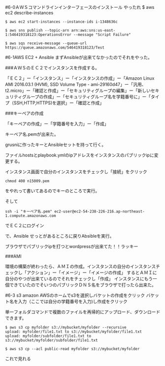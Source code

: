#6-0ＡＷＳコマンドラインインターフェースのインストール
やったれ
    $ aws ec2 describe-instances

    $ aws ec2 start-instances --instance-ids i-1348636c

    $ aws sns publish --topic-arn arn:aws:sns:us-east-1:546419318123:OperationsError --message "Script Failure"

    $ aws sqs receive-message --queue-url https://queue.amazonaws.com/546419318123/Test


#6-1AWS EC2 + Ansible
まずAnsibleが出来てなかったのでそれをやった。


###ＡＷＳのＥＣ２でインスタンスを作成する。


「ＥＣ２」ー「インスタンス」ー「インスタンスの作成」ー「Amazon Linux AMI 2016.03.1 (HVM), SSD Volume Type - ami-29160d47」ー「汎用、t2.micro」ー「確認と作成」ー「セキュリティグループの編集」ー「新しいセキュリティグループの作成」ー「セキュリティグループ名を学籍番号に」ー「タイプ（SSH,HTTP,HTTPS)を選択」ー「確認と作成」


###キーペアの作成



「キーペアの作成」ー「学籍番号を入力」ー「作成」

キーペア名.pemが出来た。

grusniに作ったキーとAnsibleセットを持って行く。

ファイルhostsとplaybook.ymlのipアドレスをインスタンスのパブリックipに変更する。

インスタンス画面で自分のインスタンスをチェックし「接続」をクリック

    chmod 400 n15009.pem

をやれって書いてあるのでキーのところで実行。

そして

    ssh -i "キーペア名.pem" ec2-user@ec2-54-238-226-216.ap-northeast-1.compute.amazonaws.com

でＥＣ２にログイン

で、Ansible せっとがあるところに戻りAbsibleを実行。

ブラウザでパブリックipを打つとwordpressが出来てた！！ラッキー


###AMI

環境の構築が終わったら、ＡＭＩの作成。インスタンスの自分のインスタンスチェックし「アクション」ー「イメージ」ー「イメージの作成」
するとＡＭＩに自分のやつが出来ているのでそれをチェックし「作成」
インスタンスにもう一個できていたのでそいつのパブリックＤＮＳ名をブラウザで打ったら出来た。

#6-3 s3
amazon AWSのホームでs3を選択しバケットの作成をクリック
バケット名を入力（ここでは自分の学籍番号を入力)し作成をクリック

単一フォルダコマンドで複数のファイルを再帰的にアップロード、ダウンロードできます。

    $ aws s3 cp myfolder s3://mybucket/myfolder --recursive
    upload: myfolder/file1.txt to s3://mybucket/myfolder/file1.txt
    upload: myfolder/subfolder/file1.txt to s3://mybucket/myfolder/subfolder/file1.txt

    $ aws s3 cp --acl public-read myfolder s3://mybucket/myfolder
    

これで見れる
